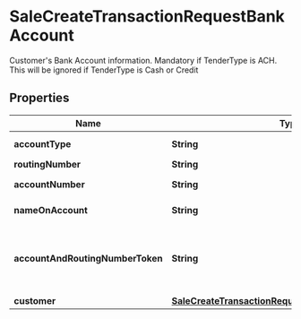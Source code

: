 

# SaleCreateTransactionRequestBankAccount

Customer's Bank Account information. Mandatory if TenderType is ACH. This will be ignored if TenderType is Cash or Credit

## Properties

| Name | Type | Description | Notes |
|------------ | ------------- | ------------- | -------------|
|**accountType** | **String** | Accepted account types are: Saving or Checking |  |
|**routingNumber** | **String** | 9 Digit routing number |  |
|**accountNumber** | **String** | Account number up to 20 characters |  |
|**nameOnAccount** | **String** | Name on the account for ACH transfer (upto 50 characters) |  |
|**accountAndRoutingNumberToken** | **String** | Encrypted Token previously assigned to Bank Account. Either AccountAndRoutingNumberToken or both AccountNumber  and RoutingNumber  should be provided. |  [optional] |
|**customer** | [**SaleCreateTransactionRequestBankAccountCustomer**](SaleCreateTransactionRequestBankAccountCustomer.md) |  |  [optional] |




